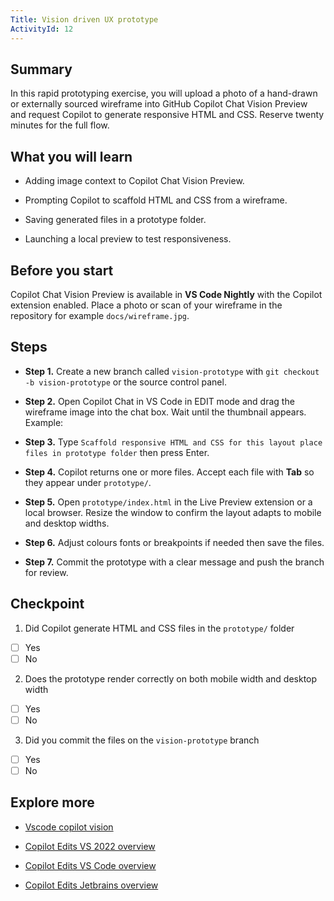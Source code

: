 ```yaml
---
Title: Vision driven UX prototype
ActivityId: 12
---
```


## Summary

In this rapid prototyping exercise, you will upload a photo of a hand-drawn or externally sourced wireframe into GitHub Copilot Chat Vision Preview and request Copilot to generate responsive HTML and CSS. Reserve twenty minutes for the full flow.

## What you will learn

- Adding image context to Copilot Chat Vision Preview.

- Prompting Copilot to scaffold HTML and CSS from a wireframe.

- Saving generated files in a prototype folder.

- Launching a local preview to test responsiveness.

## Before you start

Copilot Chat Vision Preview is available in **VS Code Nightly** with the Copilot extension enabled. Place a photo or scan of your wireframe in the repository for example `docs/wireframe.jpg`.

## Steps

- **Step 1.** Create a new branch called `vision-prototype` with `git checkout -b vision-prototype` or the source control panel.

- **Step 2.** Open Copilot Chat in VS Code in EDIT mode and drag the wireframe image into the chat box. Wait until the thumbnail appears. Example:

- **Step 3.** Type `Scaffold responsive HTML and CSS for this layout place files in prototype folder` then press Enter.

- **Step 4.** Copilot returns one or more files. Accept each file with **Tab** so they appear under `prototype/`.

- **Step 5.** Open `prototype/index.html` in the Live Preview extension or a local browser. Resize the window to confirm the layout adapts to mobile and desktop widths.

- **Step 6.** Adjust colours fonts or breakpoints if needed then save the files.

- **Step 7.** Commit the prototype with a clear message and push the branch for review.

## Checkpoint

1. Did Copilot generate HTML and CSS files in the `prototype/` folder

- [ ] Yes
- [ ] No

2. Does the prototype render correctly on both mobile width and desktop width

- [ ] Yes
- [ ] No

3. Did you commit the files on the `vision-prototype` branch

- [ ] Yes
- [ ] No

## Explore more

- [Vscode copilot vision](https://github.com/microsoft/vscode-copilot-vision)

- [Copilot Edits VS 2022 overview](https://learn.microsoft.com/en-us/visualstudio/ide/copilot-edits)

- [Copilot Edits VS Code overview](https://code.visualstudio.com/docs/copilot/chat/copilot-edits)

- [Copilot Edits Jetbrains overview](https://github.blog/changelog/2025-03-20-enhance-your-productivity-with-copilot-edits-in-jetbrains-ides/)

